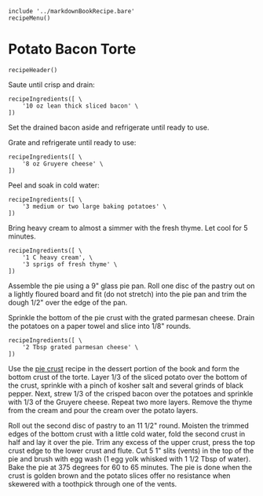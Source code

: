 ~~~ markdown-script
include '../markdownBookRecipe.bare'
recipeMenu()
~~~

# Potato Bacon Torte

~~~ markdown-script
recipeHeader()
~~~

Saute until crisp and drain:

~~~ markdown-script
recipeIngredients([ \
    '10 oz lean thick sliced bacon' \
])
~~~

Set the drained bacon aside and refrigerate until ready to use.

Grate and refrigerate until ready to use:

~~~ markdown-script
recipeIngredients([ \
    '8 oz Gruyere cheese' \
])
~~~

Peel and soak in cold water:

~~~ markdown-script
recipeIngredients([ \
    '3 medium or two large baking potatoes' \
])
~~~

Bring heavy cream to almost a simmer with the fresh thyme. Let cool for 5 minutes.

~~~ markdown-script
recipeIngredients([ \
    '1 C heavy cream', \
    '3 sprigs of fresh thyme' \
])
~~~

Assemble the pie using a 9" glass pie pan. Roll one disc of the pastry out on a lightly floured
board and fit (do not stretch) into the pie pan and trim the dough 1/2" over the edge of the pan.

Sprinkle the bottom of the pie crust with the grated parmesan cheese. Drain the potatoes on a paper
towel and slice into 1/8" rounds.

~~~ markdown-script
recipeIngredients([ \
    '2 Tbsp grated parmesan cheese' \
])
~~~

Use the
[pie crust](#url=PieCrust.md&var.vCategory='Desserts')
recipe in the dessert portion of the book and form the bottom crust of the torte. Layer 1/3 of the
sliced potato over the bottom of the crust, sprinkle with a pinch of kosher salt and several grinds
of black pepper. Next, strew 1/3 of the crisped bacon over the potatoes and sprinkle with 1/3 of the
Gruyere cheese. Repeat two more layers. Remove the thyme from the cream and pour the cream over the
potato layers.

Roll out the second disc of pastry to an 11 1/2" round. Moisten the trimmed edges of the bottom
crust with a little cold water, fold the second crust in half and lay it over the pie. Trim any
excess of the upper crust, press the top crust edge to the lower crust and flute. Cut 5 1" slits
(vents) in the top of the pie and brush with egg wash (1 egg yolk whisked with 1 1/2 Tbsp of water).
Bake the pie at 375 degrees for 60 to 65 minutes. The pie is done when the crust is golden brown and
the potato slices offer no resistance when skewered with a toothpick through one of the vents.
